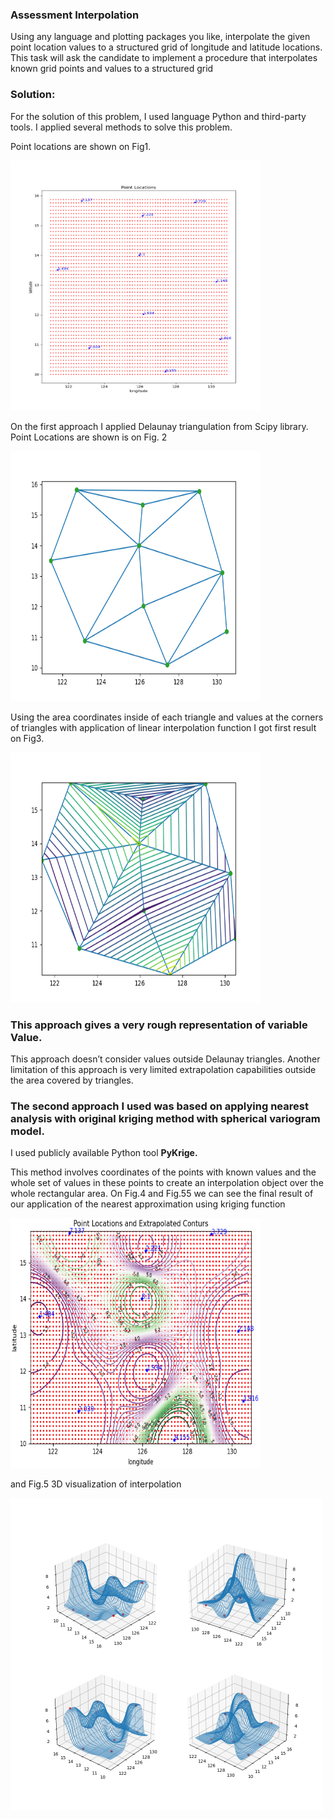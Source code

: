 ### Assessment Interpolation

Using any language and plotting packages you like, interpolate
the given point location values to a structured grid of longitude
 and latitude locations. This task will ask the candidate to implement
 a procedure that interpolates known grid points and values
 to a structured grid

### Solution:

For the solution of this problem, I used  language Python and third-party tools.
I applied several methods to solve this problem.

Point locations are shown on Fig1.

<img src="plot_locations.png"  alt="drawing"  width="400"  height="400"/>

On the first approach I applied Delaunay triangulation from Scipy library.
Point Locations are shown is on Fig. 2

<img src="Delaunay_Triangulation.png"  alt="drawing"  width="400"  height="400"/> 

Using the area coordinates inside of each triangle and values at the corners of
 triangles with application of linear interpolation function I got first result
on Fig3.

<img src="Delaunay_Linear_Interpolation.png"  alt="drawing"  width="400"  height="400"/> 

### This approach gives a very rough representation of variable Value. 

This approach doesn’t consider values outside Delaunay triangles.
Another limitation of this approach is very limited extrapolation capabilities
 outside the area covered by triangles.
 
### The second approach I used was based on applying nearest analysis with original kriging method with spherical variogram model.

I used publicly available Python tool **PyKrige.**

This method involves coordinates of the points with known values and the whole set of values
 in these points to create an interpolation object over the whole rectangular area.
 On Fig.4 and Fig.55 we can see the final result of our application of the nearest approximation
 using kriging function
 
<img src="assessment_interpolation.png"  alt="drawing"  width="400"  height="400"/> 

and Fig.5 3D visualization of interpolation

<img src="snaps__top_nearest.png"  alt="drawing"  width="500"  height="500"/>
